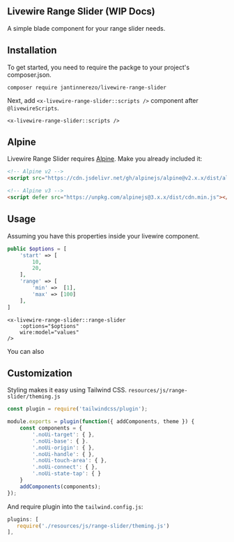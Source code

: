 ## Livewire Range Slider (WIP Docs)
A simple blade component for your range slider needs. 

## Installation

To get started, you need to require the packge to your project's composer.json.
```
composer require jantinnerezo/livewire-range-slider
```

Next, add `<x-livewire-range-slider::scripts />` component after `@livewireScripts`.

```blade
<x-livewire-range-slider::scripts />
``` 

## Alpine
Livewire Range Slider requires [Alpine](https://github.com/alpinejs/alpine). Make you already included it:

```html
<!-- Alpine v2 -->
<script src="https://cdn.jsdelivr.net/gh/alpinejs/alpine@v2.x.x/dist/alpine.min.js" defer></script>

<!-- Alpine v3 -->
<script defer src="https://unpkg.com/alpinejs@3.x.x/dist/cdn.min.js"></script>
```

## Usage

Assuming you have this properties inside your livewire component.
``` php
public $options = [
    'start' => [
        10,
        20,
    ],
    'range' => [
        'min' =>  [1],
        'max' => [100]
    ],
]
```

```blade
<x-livewire-range-slider::range-slider  
    :options="$options" 
    wire:model="values"
/>
``` 
You can also

## Customization
Styling makes it easy using Tailwind CSS. `resources/js/range-slider/theming.js`
```javascript
const plugin = require('tailwindcss/plugin');

module.exports = plugin(function({ addComponents, theme }) {
    const components = {
        '.noUi-target': { },
        '.noUi-base': { }.
        '.noUi-origin': { },
        '.noUi-handle': { },
        '.noUi-touch-area': { },
        '.noUi-connect': { },
        '.noUi-state-tap': { }
    }
    addComponents(components);
});
```

And require plugin into the `tailwind.config.js`:

``` javascript
plugins: [
   require('./resources/js/range-slider/theming.js')
],
```
